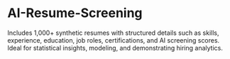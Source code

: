# AI-Resume-Screening
Includes 1,000+ synthetic resumes with structured details such as skills, experience, education, job roles, certifications, and AI screening scores.  Ideal for statistical insights, modeling, and demonstrating hiring analytics. 
